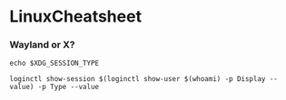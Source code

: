 # LinuxCheatsheet

### Wayland or X?

```
echo $XDG_SESSION_TYPE

loginctl show-session $(loginctl show-user $(whoami) -p Display --value) -p Type --value
```
